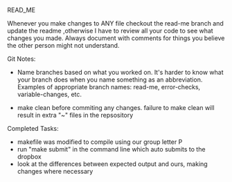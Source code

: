 READ_ME 

Whenever you make changes to ANY file checkout the read-me branch and update the readme
,otherwise I have to review all your code to see what changes you made. Always document
with comments for things you believe the other person might not understand. 



Git Notes:
- Name branches based on what you worked on. It's harder to know what your branch does
  when you name something as an abbreviation. Examples of appropriate branch names:
  read-me, error-checks, variable-changes, etc.

- make clean before commiting any changes. failure to make clean will
  result in extra "~" files in the repsository




Completed Tasks: 
- makefile was modified to compile using our group letter P
- run "make submit" in the command line which auto submits to 
  the dropbox
- look at the differences between expected output and ours, making changes 
  where necessary